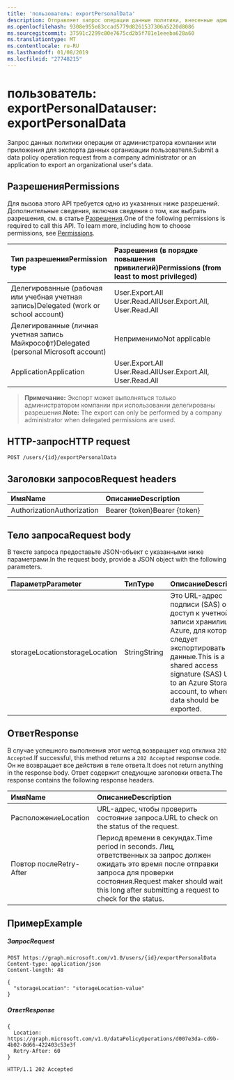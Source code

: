 ```yaml
---
title: 'пользователь: exportPersonalData'
description: Отправляет запрос операции данные политики, внесенные администратором компании для экспорта данных организации пользователя.
ms.openlocfilehash: 9308e955e83ccad5779d8261537306a5220d8086
ms.sourcegitcommit: 37591c2299c80e7675cd2b5f781e1eeeba628a60
ms.translationtype: MT
ms.contentlocale: ru-RU
ms.lasthandoff: 01/08/2019
ms.locfileid: "27748215"
---
```

# <a name="user-exportpersonaldata"></a><span data-ttu-id="0a31a-103">пользователь: exportPersonalData</span><span class="sxs-lookup"><span data-stu-id="0a31a-103">user: exportPersonalData</span></span>

<span data-ttu-id="0a31a-104">Запрос данных политики операции от администратора компании или приложения для экспорта данных организации пользователя.</span><span class="sxs-lookup"><span data-stu-id="0a31a-104">Submit a data policy operation request from a company administrator or an application to export an organizational user's data.</span></span>

## <a name="permissions"></a><span data-ttu-id="0a31a-105">Разрешения</span><span class="sxs-lookup"><span data-stu-id="0a31a-105">Permissions</span></span>
<span data-ttu-id="0a31a-p101">Для вызова этого API требуется одно из указанных ниже разрешений. Дополнительные сведения, включая сведения о том, как выбрать разрешения, см. в статье [Разрешения](/graph/permissions-reference).</span><span class="sxs-lookup"><span data-stu-id="0a31a-p101">One of the following permissions is required to call this API. To learn more, including how to choose permissions, see [Permissions](/graph/permissions-reference).</span></span>

|<span data-ttu-id="0a31a-108">Тип разрешения</span><span class="sxs-lookup"><span data-stu-id="0a31a-108">Permission type</span></span>      | <span data-ttu-id="0a31a-109">Разрешения (в порядке повышения привилегий)</span><span class="sxs-lookup"><span data-stu-id="0a31a-109">Permissions (from least to most privileged)</span></span>              |
|:--------------------|:---------------------------------------------------------|
|<span data-ttu-id="0a31a-110">Делегированные (рабочая или учебная учетная запись)</span><span class="sxs-lookup"><span data-stu-id="0a31a-110">Delegated (work or school account)</span></span> |  <span data-ttu-id="0a31a-111">User.Export.All User.Read.All</span><span class="sxs-lookup"><span data-stu-id="0a31a-111">User.Export.All, User.Read.All</span></span>  |
|<span data-ttu-id="0a31a-112">Делегированные (личная учетная запись Майкрософт)</span><span class="sxs-lookup"><span data-stu-id="0a31a-112">Delegated (personal Microsoft account)</span></span> |  <span data-ttu-id="0a31a-113">Неприменимо</span><span class="sxs-lookup"><span data-stu-id="0a31a-113">Not applicable</span></span>  |
|<span data-ttu-id="0a31a-114">Application</span><span class="sxs-lookup"><span data-stu-id="0a31a-114">Application</span></span> | <span data-ttu-id="0a31a-115">User.Export.All User.Read.All</span><span class="sxs-lookup"><span data-stu-id="0a31a-115">User.Export.All, User.Read.All</span></span> |

><span data-ttu-id="0a31a-116">**Примечание:** Экспорт может выполняться только администратором компании при использовании делегированы разрешения.</span><span class="sxs-lookup"><span data-stu-id="0a31a-116">**Note:** The export can only be performed by a company administrator when delegated permissions are used.</span></span>

## <a name="http-request"></a><span data-ttu-id="0a31a-117">HTTP-запрос</span><span class="sxs-lookup"><span data-stu-id="0a31a-117">HTTP request</span></span>
<!-- { "blockType": "ignored" } -->
```http
POST /users/{id}/exportPersonalData

```
## <a name="request-headers"></a><span data-ttu-id="0a31a-118">Заголовки запросов</span><span class="sxs-lookup"><span data-stu-id="0a31a-118">Request headers</span></span>
| <span data-ttu-id="0a31a-119">Имя</span><span class="sxs-lookup"><span data-stu-id="0a31a-119">Name</span></span>       | <span data-ttu-id="0a31a-120">Описание</span><span class="sxs-lookup"><span data-stu-id="0a31a-120">Description</span></span>|
|:---------------|:----------|
| <span data-ttu-id="0a31a-121">Authorization</span><span class="sxs-lookup"><span data-stu-id="0a31a-121">Authorization</span></span>  | <span data-ttu-id="0a31a-122">Bearer {token}</span><span class="sxs-lookup"><span data-stu-id="0a31a-122">Bearer {token}</span></span>|

## <a name="request-body"></a><span data-ttu-id="0a31a-123">Тело запроса</span><span class="sxs-lookup"><span data-stu-id="0a31a-123">Request body</span></span>
<span data-ttu-id="0a31a-124">В тексте запроса предоставьте JSON-объект с указанными ниже параметрами.</span><span class="sxs-lookup"><span data-stu-id="0a31a-124">In the request body, provide a JSON object with the following parameters.</span></span>

| <span data-ttu-id="0a31a-125">Параметр</span><span class="sxs-lookup"><span data-stu-id="0a31a-125">Parameter</span></span>    | <span data-ttu-id="0a31a-126">Тип</span><span class="sxs-lookup"><span data-stu-id="0a31a-126">Type</span></span>   |<span data-ttu-id="0a31a-127">Описание</span><span class="sxs-lookup"><span data-stu-id="0a31a-127">Description</span></span>|
|:---------------|:--------|:----------|
|<span data-ttu-id="0a31a-128">storageLocation</span><span class="sxs-lookup"><span data-stu-id="0a31a-128">storageLocation</span></span>|<span data-ttu-id="0a31a-129">String</span><span class="sxs-lookup"><span data-stu-id="0a31a-129">String</span></span>|<span data-ttu-id="0a31a-130">Это URL-адрес подписи (SAS) общий доступ к учетной записи хранилища Azure, для которых следует экспортировать данные.</span><span class="sxs-lookup"><span data-stu-id="0a31a-130">This is a shared access signature (SAS) URL to an Azure Storage account, to where data should be exported.</span></span>|

## <a name="response"></a><span data-ttu-id="0a31a-131">Ответ</span><span class="sxs-lookup"><span data-stu-id="0a31a-131">Response</span></span>
<span data-ttu-id="0a31a-132">В случае успешного выполнения этот метод возвращает код отклика `202 Accepted`.</span><span class="sxs-lookup"><span data-stu-id="0a31a-132">If successful, this method returns a `202 Accepted` response code.</span></span> <span data-ttu-id="0a31a-133">Он не возвращает все действия в теле ответа.</span><span class="sxs-lookup"><span data-stu-id="0a31a-133">It does not return anything in the response body.</span></span> <span data-ttu-id="0a31a-134">Ответ содержит следующие заголовки ответа.</span><span class="sxs-lookup"><span data-stu-id="0a31a-134">The response contains the following response headers.</span></span>

| <span data-ttu-id="0a31a-135">Имя</span><span class="sxs-lookup"><span data-stu-id="0a31a-135">Name</span></span>       | <span data-ttu-id="0a31a-136">Описание</span><span class="sxs-lookup"><span data-stu-id="0a31a-136">Description</span></span>|
|:---------------|:----------|
| <span data-ttu-id="0a31a-137">Расположение</span><span class="sxs-lookup"><span data-stu-id="0a31a-137">Location</span></span>  | <span data-ttu-id="0a31a-138">URL-адрес, чтобы проверить состояние запроса.</span><span class="sxs-lookup"><span data-stu-id="0a31a-138">URL to check on the status of the request.</span></span> |
| <span data-ttu-id="0a31a-139">Повтор после</span><span class="sxs-lookup"><span data-stu-id="0a31a-139">Retry-After</span></span>  | <span data-ttu-id="0a31a-140">Период времени в секундах.</span><span class="sxs-lookup"><span data-stu-id="0a31a-140">Time period in seconds.</span></span> <span data-ttu-id="0a31a-141">Лиц, ответственных за запрос должен ожидать это время после отправки запроса для проверки состояния.</span><span class="sxs-lookup"><span data-stu-id="0a31a-141">Request maker should wait this long after submitting a request to check for the status.</span></span> |

## <a name="example"></a><span data-ttu-id="0a31a-142">Пример</span><span class="sxs-lookup"><span data-stu-id="0a31a-142">Example</span></span>
##### <a name="request"></a><span data-ttu-id="0a31a-143">Запрос</span><span class="sxs-lookup"><span data-stu-id="0a31a-143">Request</span></span>
<!-- {
  "blockType": "request",
  "name": "user_exportpersonaldata"
}-->
```http
POST https://graph.microsoft.com/v1.0/users/{id}/exportPersonalData
Content-type: application/json
Content-length: 48

{
  "storageLocation": "storageLocation-value"
}
```
##### <a name="response"></a><span data-ttu-id="0a31a-144">Ответ</span><span class="sxs-lookup"><span data-stu-id="0a31a-144">Response</span></span>

```
{
  Location: https://graph.microsoft.com/v1.0/dataPolicyOperations/d007e3da-cd9b-4b02-8d66-422403c53e3f
  Retry-After: 60
}
```
<!-- {
  "blockType": "response",
  "truncated": true,
  "@odata.type": "microsoft.graph.none"
} -->
```http
HTTP/1.1 202 Accepted
```


<!-- uuid: 8fcb5dbc-d5aa-4681-8e31-b001d5168d79
2015-10-25 14:57:30 UTC -->
<!-- {
  "type": "#page.annotation",
  "description": "user: exportPersonalData",
  "keywords": "",
  "section": "documentation",
  "tocPath": ""
}-->
